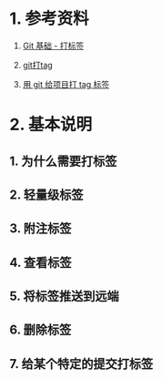 # 1. 参考资料

1. [Git 基础 - 打标签](https://git-scm.com/book/zh/v2/Git-%E5%9F%BA%E7%A1%80-%E6%89%93%E6%A0%87%E7%AD%BE)

2. [git打tag](https://www.jianshu.com/p/cdd80dd15593)

3. [用 git 给项目打 tag 标签](https://juejin.cn/post/7038929527417880606)

# 2. 基本说明

## 1. 为什么需要打标签

## 2. 轻量级标签

## 3. 附注标签

## 4. 查看标签

## 5. 将标签推送到远端

## 6. 删除标签

## 7. 给某个特定的提交打标签
 

